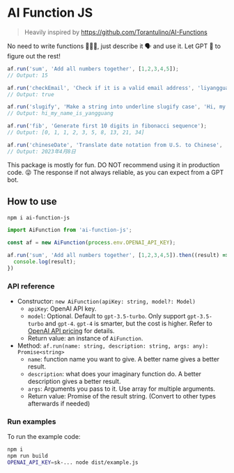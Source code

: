# AI Function JS

> Heavily inspired by https://github.com/Torantulino/AI-Functions

No need to write functions 👨🏻‍💻, just describe it 🗣 and use it. Let GPT 🤖 to figure out the rest!

```js
af.run('sum', 'Add all numbers together', [1,2,3,4,5]);
// Output: 15

af.run('checkEmail', 'Check if it is a valid email address', 'liyangguang@gmail.com');
// Output: true

af.run('slugify', 'Make a string into underline slugify case', 'Hi, my name is Yangguang');
// Output: hi_my_name_is_yangguang

af.run('fib', 'Generate first 10 digits in fibonacci sequence');
// Output: [0, 1, 1, 2, 3, 5, 8, 13, 21, 34]

af.run('chineseDate', 'Translate date notation from U.S. to Chinese', 'Apr 8, 2023');
// Output: 2023年4月8日
```

This package is mostly for fun. DO NOT recommend using it in production code. 😜
The response if not always reliable, as you can expect from a GPT bot.

## How to use

```bash
npm i ai-function-js
```

```js
import AiFunction from 'ai-function-js';

const af = new AiFunction(process.env.OPENAI_API_KEY);

af.run('sum', 'Add all numbers together', [1,2,3,4,5]).then((result) => {
  console.log(result);
})
```

### API reference

- Constructor: `new AiFunction(apiKey: string, model?: Model)`
  - `apiKey`: OpenAI API key.
  - `model`: Optional. Default to `gpt-3.5-turbo`. Only support `gpt-3.5-turbo` and `gpt-4`. `gpt-4` is smarter, but the cost is higher. Refer to [OpenAI API pricing](https://openai.com/pricing#language-models) for details.
  - Return value: an instance of `AiFunction`.
- Method: `af.run(name: string, description: string, args: any): Promise<string>`
  - `name`: function name you want to give. A better name gives a better result.
  - `description`: what does your imaginary function do. A better description gives a better result.
  - `args`: Arguments you pass to it. Use array for multiple arguments.
  - Return value: Promise of the result string. (Convert to other types afterwards if needed)

### Run examples

To run the example code:

```bash
npm i
npm run build
OPENAI_API_KEY=sk-... node dist/example.js
```

